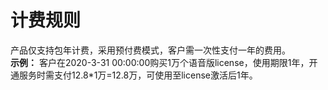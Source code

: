 # 计费规则

产品仅支持包年计费，采用预付费模式，客户需一次性支付一年的费用。  
**示例：** 客户在2020-3-31 00:00:00购买1万个语音版license，使用期限1年，开通服务时需支付12.8\*1万=12.8万，可使用至license激活后1年。
